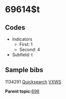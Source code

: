 # 69614$t

## Codes

-   Indicators
    -   First: 1
    -   Second: 4
-   Subfield: t

## Sample bibs

1134291 [Quicksearch](https://search.library.yale.edu/catalog/1134291) [VXWS](http://prodorbis.library.yale.edu:7014/vxws/GetHoldingsService?bibId=1134291)

**Parent topic:**[696](../../tags/696/696.md)

